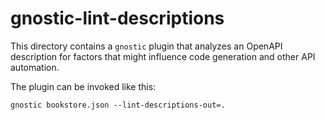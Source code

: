# gnostic-lint-descriptions

This directory contains a `gnostic` plugin that analyzes an OpenAPI
description for factors that might influence code generation and other
API automation.

The plugin can be invoked like this:

	gnostic bookstore.json --lint-descriptions-out=.
